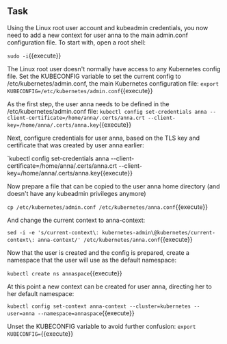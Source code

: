 ## Task
Using the Linux root user account and kubeadmin credentials, you now need to add a new context for user anna to the main admin.conf configuration file. To start with, open a root shell:

`sudo -i`{{execute}}

The Linux root user doesn't normally have access to any Kubernetes config file. Set the KUBECONFIG variable to set the current config to /etc/kubernetes/admin.conf, the main Kubernetes configuration file:
`export KUBECONFIG=/etc/kubernetes/admin.conf`{{execute}}

As the first step, the user anna needs to be defined in the /etc/kubernetes/admin.conf file:
`kubectl config set-credentials anna --client-certificate=/home/anna/.certs/anna.crt --client-key=/home/anna/.certs/anna.key`{{execute}}

Next, configure credentials for user anna, based on the TLS key and certificate that was created by user anna earlier:

`kubectl config set-credentials anna --client-certificate=/home/anna/.certs/anna.crt --client-key=/home/anna/.certs/anna.key{{execute}}

Now prepare a file that can be copied to the user anna home directory (and doesn't have any kubeadmin privileges anymore)

`cp /etc/kubernetes/admin.conf /etc/kubernetes/anna.conf`{{execute}}

And change the current context to anna-context:

`sed -i -e 's/current-context\: kubernetes-admin\@kubernetes/current-context\: anna-context/' /etc/kubernetes/anna.conf`{{execute}}

Now that the user is created and the config is prepared, create a namespace that the user will use as the default namespace:

`kubectl create ns annaspace`{{execute}}

At this point a new context can be created for user anna, directing her to her default namespace:

`kubectl config set-context anna-context --cluster=kubernetes --user=anna --namespace=annaspace`{{execute}}

Unset the KUBECONFIG variable to avoid further confusion:
`export KUBECONFIG=`{{execute}}
